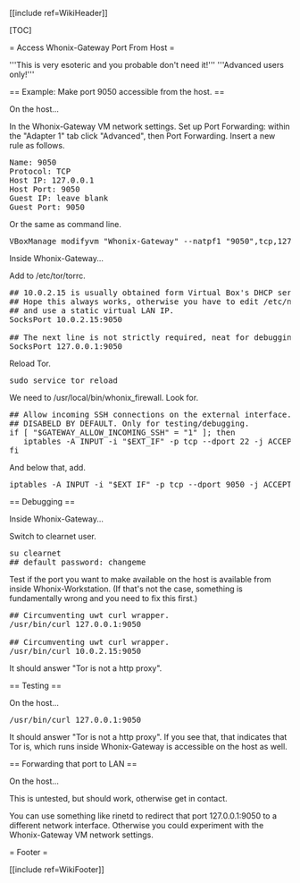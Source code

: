 [[include ref=WikiHeader]]

[TOC]

= Access Whonix-Gateway Port From Host =

'''This is very esoteric and you probable don't need it!''' '''Advanced users only!'''

== Example: Make port 9050 accessible from the host. ==

On the host...

In the Whonix-Gateway VM network settings. Set up Port Forwarding: within the &quot;Adapter 1&quot; tab click &quot;Advanced&quot;, then Port Forwarding. Insert a new rule as follows.

<pre>Name: 9050
Protocol: TCP
Host IP: 127.0.0.1
Host Port: 9050
Guest IP: leave blank
Guest Port: 9050</pre>
Or the same as command line.

<pre>VBoxManage modifyvm &quot;Whonix-Gateway&quot; --natpf1 &quot;9050&quot;,tcp,127.0.0.1,9050,,9050</pre>
Inside Whonix-Gateway...

Add to /etc/tor/torrc.

<pre>## 10.0.2.15 is usually obtained form Virtual Box's DHCP server.
## Hope this always works, otherwise you have to edit /etc/network/interfaces
## and use a static virtual LAN IP.
SocksPort 10.0.2.15:9050

## The next line is not strictly required, neat for debugging.
SocksPort 127.0.0.1:9050</pre>
Reload Tor.

<pre>sudo service tor reload</pre>
We need to /usr/local/bin/whonix_firewall. Look for.

<pre>## Allow incoming SSH connections on the external interface.
## DISABELD BY DEFAULT. Only for testing/debugging.
if [ &quot;$GATEWAY_ALLOW_INCOMING_SSH&quot; = &quot;1&quot; ]; then
   iptables -A INPUT -i &quot;$EXT_IF&quot; -p tcp --dport 22 -j ACCEPT
fi</pre>
And below that, add.

<pre>iptables -A INPUT -i &quot;$EXT_IF&quot; -p tcp --dport 9050 -j ACCEPT</pre>
== Debugging ==

Inside Whonix-Gateway...

Switch to clearnet user.

<pre>su clearnet
## default password: changeme</pre>
Test if the port you want to make available on the host is available from inside Whonix-Workstation. (If that's not the case, something is fundamentally wrong and you need to fix this first.)

<pre>## Circumventing uwt curl wrapper.
/usr/bin/curl 127.0.0.1:9050

## Circumventing uwt curl wrapper.
/usr/bin/curl 10.0.2.15:9050</pre>
It should answer &quot;Tor is not a http proxy&quot;.

== Testing ==

On the host...

<pre>/usr/bin/curl 127.0.0.1:9050</pre>
It should answer &quot;Tor is not a http proxy&quot;. If you see that, that indicates that Tor is, which runs inside Whonix-Gateway is accessible on the host as well.

== Forwarding that port to LAN ==

On the host...

This is untested, but should work, otherwise get in contact.

You can use something like rinetd to redirect that port 127.0.0.1:9050 to a different network interface. Otherwise you could experiment with the Whonix-Gateway VM network settings.

= Footer =

[[include ref=WikiFooter]]

